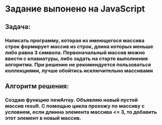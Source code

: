 # Задание выпонено на JavaScript

## Задача:

### Написать программу, которая из имеющегося массива строк формирует массив из строк, длина которых меньше либо равна 3 символа. Первоначальный массив можно ввести с клавиатуры, либо задать на старте выполнения алгоритма. При решение не рекомендуется пользоваться коллекциями, лучше обойтись исключительно массивами

## Алгоритм решения:

### Создаю функцию newArray. Объявляю новый пустой массив result. С помощью цикла прохожу по массиву с условием, если длинна элемента массива <= 3, то добавить этот элемент в новый массив.